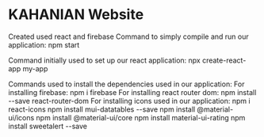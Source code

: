 # KAHANIAN Website

Created used react and firebase
Command to simply compile and run our application:
npm start

Command initially used to set up our react application:
npx create-react-app my-app

Commands used to install the dependencies used in our application:
For installing firebase:
npm i firebase 
For installing react router dom:
npm install --save react-router-dom
For installing icons used in our application:
npm i react-icons
npm install mui-datatables --save
npm install @material-ui/icons
npm install @material-ui/core
npm install material-ui-rating 
npm install sweetalert --save
